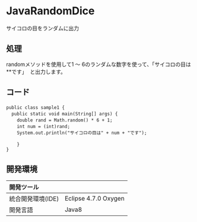 # JavaRandomDice
サイコロの目をランダムに出力

## 処理
randomメソッドを使用して1 ～ 6のランダムな数字を使って、「サイコロの目は**です」  と出力します。

## コード
```
public class sample1 {　　
  public static void main(String[] args) {　　
    double rand = Math.random() * 6 + 1;　　
    int num = (int)rand;　　
    System.out.println("サイコロの目は" + num + "です");　　
    	
    }　　    
}
```

## 開発環境
| 開発ツール |  |
|:-|:-|
| 統合開発環境(IDE) | Eclipse 4.7.0 Oxygen |
| 開発言語 | Java8 |

